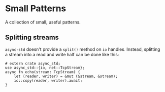 # Small Patterns

A collection of small, useful patterns.

## Splitting streams

`async-std` doesn't provide a `split()` method on `io` handles. Instead, splitting a stream into a read and write half can be done like this:

```rust,edition2018
# extern crate async_std;
use async_std::{io, net::TcpStream};
async fn echo(stream: TcpStream) {
    let (reader, writer) = &mut (&stream, &stream);
    io::copy(reader, writer).await;
}
```
